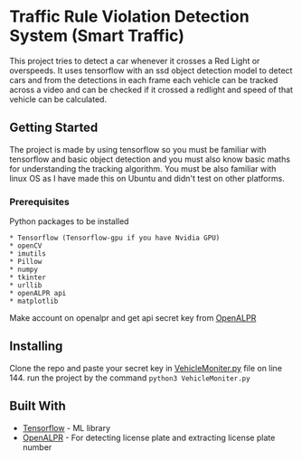 # Traffic Rule Violation Detection System (Smart Traffic)

This project tries to detect a car whenever it crosses a Red Light or overspeeds.
It uses tensorflow with an ssd object detection model to detect cars and from the detections in each frame each vehicle can be tracked across a video and can be checked if it crossed a redlight and speed of that vehicle can be calculated.

## Getting Started

The project is made by using tensorflow so you must be familiar with tensorflow and basic object detection and you must also know basic maths for understanding the tracking algorithm. You must be also familiar with linux OS as I have made this on Ubuntu and didn't test on other platforms.

### Prerequisites

Python packages to be installed

```
* Tensorflow (Tensorflow-gpu if you have Nvidia GPU)
* openCV
* imutils
* Pillow
* numpy
* tkinter
* urllib
* openALPR api
* matplotlib
```
Make account on openalpr and get api secret key from [OpenALPR](https://www.openalpr.com/)

## Installing

Clone the repo and paste your secret key in [VehicleMoniter.py](https://github.com/luckynirania/devhack_victor/VehicleMoniter.py) file on line 144.
run the project by the command ```python3 VehicleMoniter.py```

## Built With

* [Tensorflow](https://www.tensorflow.org/) - ML library
* [OpenALPR](https://www.openalpr.com/) - For detecting license plate and extracting license plate number

